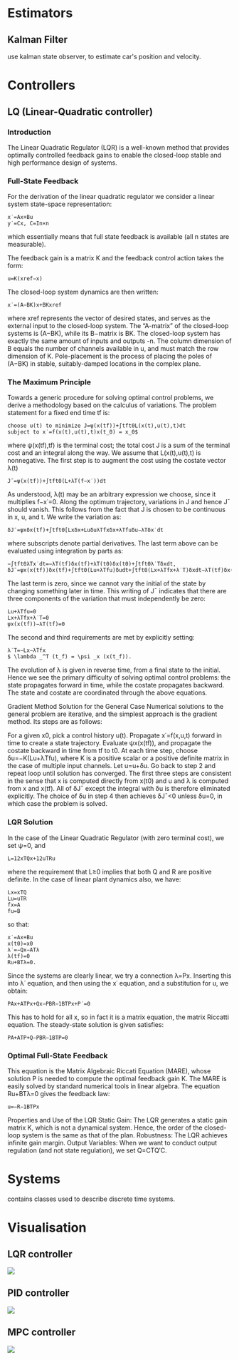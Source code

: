 # Estimators

## Kalman Filter

use kalman state observer, to estimate car's position and velocity.

# Controllers

## LQ (Linear-Quadratic controller)

### Introduction
The Linear Quadratic Regulator (LQR) is a well-known method that provides optimally controlled feedback gains to enable the closed-loop stable and high performance design of systems.

### Full-State Feedback
For the derivation of the linear quadratic regulator we consider a linear system state-space representation:
```
x˙=Ax+Bu
y˙=Cx, C=In×n
```
which essentially means that full state feedback is available (all n states are measurable).

The feedback gain is a matrix K and the feedback control action takes the form:
```
u=K(xref−x)
```
The closed-loop system dynamics are then written:
```
x˙=(A−BK)x+BKxref
```
where xref represents the vector of desired states, and serves as the external input to the closed-loop system. The “A-matrix” of the closed-loop systems is (A−BK), while its B−matrix is BK. The closed-loop system has exactly the same amount of inputs and outputs -n. The column dimension of B equals the number of channels available in u, and must match the row dimension of K. Pole-placement is the process of placing the poles of (A−BK) in stable, suitably-damped locations in the complex plane.

### The Maximum Principle
Towards a generic procedure for solving optimal control problems, we derive a methodology based on the calculus of variations. The problem statement for a fixed end time tf is:
```
choose u(t) to minimize J=ψ(x(tf))+∫tft0L(x(t),u(t),t)dt
subject to x˙=f(x(t),u(t),t)x(t_0) = x_0$
```
where ψ(x(tf),tf) is the terminal cost; the total cost J is a sum of the terminal cost and an integral along the way. We assume that L(x(t),u(t),t) is nonnegative. The first step is to augment the cost using the costate vector λ(t)
```
J¯=ψ(x(tf))+∫tft0(L+λT(f−x˙))dt
```
As understood, λ(t) may be an arbitrary expression we choose, since it multiplies f−x˙=0. Along the optimum trajectory, variations in J and hence J¯ should vanish. This follows from the fact that J is chosen to be continuous in x, u, and t. We write the variation as:
```
δJ¯=ψxδx(tf)+∫tft0[Lxδx+LuδuλTfxδx+λTfuδu−λTδx˙dt
```
where subscripts denote partial derivatives. The last term above can be evaluated using integration by parts as:
```
−∫tft0λTx˙dt=−λT(tf)δx(tf)+λT(t0)δx(t0)+∫tft0λ˙Tδxdt,
δJ¯=ψx(x(tf))δx(tf)+∫tft0(Lu+λTfu)δudt+∫tft0(Lx+λTfx+λ˙T)δxdt−λT(tf)δx(tf)+λT(t0)δx(t0).
```
The last term is zero, since we cannot vary the initial of the state by changing something later in time. This writing of J¯ indicates that there are three components of the variation that must independently be zero:
```
Lu+λTfu=0
Lx+λTfx+λ˙T=0
ψx(x(tf))−λT(tf)=0
```

The second and third requirements are met by explicitly setting:
```
λ˙T=−Lx−λTfx
$ \lambda _^T (t_f) = \psi _x (x(t_f)).
```

The evolution of λ is given in reverse time, from a final state to the initial. Hence we see the primary difficulty of solving optimal control problems: the state propagates forward in time, while the costate propagates backward. The state and costate are coordinated through the above equations.

Gradient Method Solution for the General Case
Numerical solutions to the general problem are iterative, and the simplest approach is the gradient method. Its steps are as follows:

For a given x0, pick a control history u(t).
Propagate x˙=f(x,u,t) forward in time to create a state trajectory.
Evaluate ψx(x(tf)), and propagate the costate backward in time from tf to t0.
At each time step, choose δu=−K(Lu+λTfu), where K is a positive scalar or a positive definite matrix in the case of multiple input channels.
Let u=u+δu.
Go back to step 2 and repeat loop until solution has converged.
The first three steps are consistent in the sense that x is computed directly from x(t0) and u and λ is computed from x and x(tf). All of δJ¯ except the integral with δu is therefore eliminated explicitly. The choice of δu in step 4 then achieves δJ¯<0 unless δu=0, in which case the problem is solved.

### LQR Solution
In the case of the Linear Quadratic Regulator (with zero terminal cost), we set ψ=0, and
```
L=12xTQx+12uTRu
```
where the requirement that L≥0 implies that both Q and R are positive definite. In the case of linear plant dynamics also, we have:
```
Lx=xTQ
Lu=uTR
fx=A
fu=B
```
so that:
```
x˙=Ax+Bu
x(t0)=x0
λ˙=−Qx−ATλ
λ(tf)=0
Ru+BTλ=0.
```
Since the systems are clearly linear, we try a connection λ=Px. Inserting this into λ˙ equation, and then using the x˙ equation, and a substitution for u, we obtain:
```
PAx+ATPx+Qx−PBR−1BTPx+P˙=0
```
This has to hold for all x, so in fact it is a matrix equation, the matrix Riccatti equation. The steady-state solution is given satisfies:
```
PA+ATP+Q−PBR−1BTP=0
```
### Optimal Full-State Feedback
This equation is the Matrix Algebraic Riccati Equation (MARE), whose solution P is needed to compute the optimal feedback gain K. The MARE is easily solved by standard numerical tools in linear algebra. The equation Ru+BTλ=0 gives the feedback law:
```
u=−R−1BTPx
```
Properties and Use of the LQR
Static Gain: The LQR generates a static gain matrix K, which is not a dynamical system. Hence, the order of the closed-loop system is the same as that of the plan.
Robustness: The LQR achieves infinite gain margin.
Output Variables: When we want to conduct output regulation (and not state regulation), we set Q=CTQ′C.

# Systems

contains classes used to describe discrete time systems.

# Visualisation 

## LQR controller

![](Images/LQR.png)

## PID controller

![](Images/PID.png)

## MPC controller
![](Images/MPC.png)